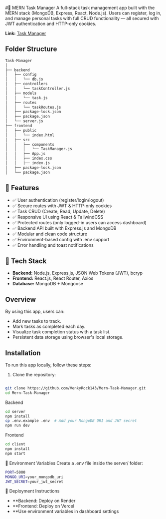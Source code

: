 
#🧠 MERN Task Manager
A full-stack task management app built with the MERN stack (MongoDB, Express, React, Node.js). Users can register, log in, and manage personal tasks with full CRUD functionality — all secured with JWT authentication and HTTP-only cookies.


**Link:** [Task Manager](https://mern-task-manager-venky.netlify.app/)

## Folder Structure

```sh
Task-Manager
│
├── backend
│   ├── config
│   │   └── db.js
│   ├── controllers
│   │   └── taskController.js
│   ├── models
│   │   └── task.js
│   ├── routes
│   │   └── taskRoutes.js
│   ├── package-lock.json
│   ├── package.json
│   └── server.js
├── frontend
│   ├── public
│   │   └── index.html
│   ├── src
│   │   ├── components
│   │   │   └── TaskManager.js
│   │   ├── App.js
│   │   ├── index.css
│   │   ├── index.js
│   ├── package-lock.json
│   └── package.json
```


## 🚀 Features
* ✅ User authentication (register/login/logout)
* ✅ Secure routes with JWT & HTTP-only cookies
* ✅ Task CRUD (Create, Read, Update, Delete)
* ✅ Responsive UI using React & TailwindCSS
* ✅ Protected routes (only logged-in users can access dashboard)
* ✅ Backend API built with Express.js and MongoDB
* ✅ Modular and clean code structure
* ✅ Environment-based config with .env support
* ✅ Error handling and toast notifications

## 📁 Tech Stack

* **Backend:** Node.js, Express.js, JSON Web Tokens (JWT), bcryp
* **Frontend:** React.js, React Router, Axios
* **Database:** MongoDB + Mongoose

## Overview

By using this app, users can:

- Add new tasks to track.
- Mark tasks as completed each day.
- Visualize task completion status with a task list.
- Persistent data storage using browser's local storage.

## Installation

To run this app locally, follow these steps:

1. Clone the repository:

```bash

git clone https://github.com/VenkyRock143/Mern-Task-Manager.git
cd Mern-Task-Manager
```
Backend
```bash
cd server
npm install
cp .env.example .env  # Add your MongoDB URI and JWT secret
npm run dev
```

Frontend
```bash
cd client
npm install
npm start
```

🔐 Environment Variables
Create a .env file inside the server/ folder:
```bash
PORT=5000
MONGO_URI=your_mongodb_uri
JWT_SECRET=your_jwt_secret
```
🚀 Deployment Instructions
* **Backend: Deploy on Render
* **Frontend: Deploy on Vercel
* **Use environment variables in dashboard settings
